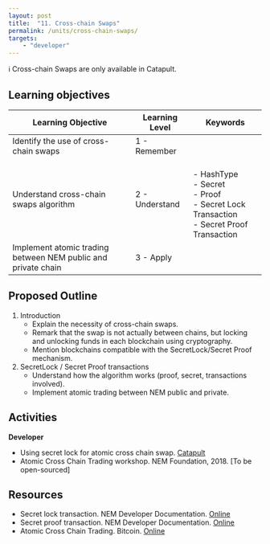 ```yaml
---
layout: post
title:  "11. Cross-chain Swaps"
permalink: /units/cross-chain-swaps/
targets: 
    - "developer"
---
```

  ℹ️ Cross-chain Swaps are only available in Catapult.

## Learning objectives 

| Learning Objective | Learning Level | Keywords |
| --- | --- | --- |
| Identify the use of cross-chain swaps | 1 - Remember | |
| Understand cross-chain swaps algorithm | 2 - Understand | <br> - HashType <br> - Secret <br> - Proof <br> - Secret Lock Transaction <br> - Secret Proof Transaction |
| Implement atomic trading between NEM public and private chain  | 3 - Apply | |

## Proposed Outline


1. Introduction
    * Explain the necessity of cross-chain swaps.
    * Remark that the swap is not actually between chains, but locking and unlocking funds in each blockchain using cryptography.
    * Mention blockchains compatible with the  SecretLock/Secret Proof mechanism.
2. SecretLock / Secret Proof transactions
    * Understand how the algorithm works (proof, secret, transactions involved).
    * Implement atomic trading between NEM public and private.
    
## Activities

**Developer**                                                                    
* Using secret lock for atomic cross chain swap. [Catapult](https://nemtech.github.io/guides/transaction/atomic-cross-chain-swap-between-NEM-public-and-private-chain.html)
* Atomic Cross Chain Trading workshop. NEM Foundation, 2018. [To be open-sourced]

## Resources

* Secret lock transaction. NEM Developer Documentation. [Online](https://nemtech.github.io/concepts/cross-chain-swaps.html#secret-lock-transaction)
* Secret proof transaction. NEM Developer Documentation. [Online](https://nemtech.github.io/concepts/cross-chain-swaps.html#secret-proof-transaction)
* Atomic Cross Chain Trading. Bitcoin. [Online](https://en.bitcoin.it/wiki/Atomic_cross-chain_trading)